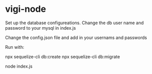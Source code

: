 # vigi-node

Set up the database configureations. 
Change the db user name and password to your mysql in index.js

Change the config.json file and add in your usernams and passwords


Run with: 

npx sequelize-cli db:create
npx sequelize-cli db:migrate

node index.js
